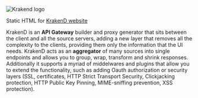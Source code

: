 ![Krakend logo](http://www.krakend.io/images/logo.png)

Static HTML for [KrakenD website](http://www.krakend.io/)

KrakenD is an **API Gateway** builder and proxy generator that sits between the client and all the source servers, adding a new layer that removes all the complexity to the clients, providing them only the information that the UI needs. KrakenD acts as an **aggregator** of many sources into single endpoints and allows you to group, wrap, transform and shrink responses. Additionally it supports a myriad of middelwares and plugins that allow you to extend the functionality, such as adding Oauth authorization or security layers (SSL, certificates, HTTP Strict Transport Security, Clickjacking protection, HTTP Public Key Pinning, MIME-sniffing prevention, XSS protection).
